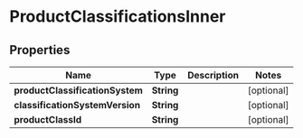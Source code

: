 
# ProductClassificationsInner

## Properties
Name | Type | Description | Notes
------------ | ------------- | ------------- | -------------
**productClassificationSystem** | **String** |  |  [optional]
**classificationSystemVersion** | **String** |  |  [optional]
**productClassId** | **String** |  |  [optional]




